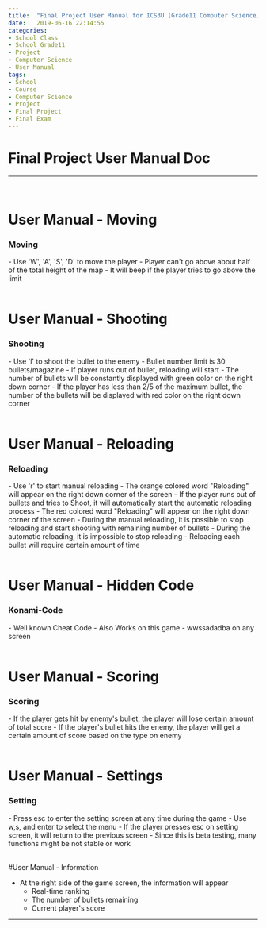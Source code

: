 ```yaml
---
title:  "Final Project User Manual for ICS3U (Grade11 Computer Science)"
date:   2019-06-16 22:14:55
categories:
- School Class
- School_Grade11
- Project
- Computer Science
- User Manual
tags:
- School
- Course
- Computer Science
- Project
- Final Project
- Final Exam
---
```

<h1>Final Project User Manual Doc</h1>

<hr>
<br>

# User Manual - Moving<br>
  <h3>Moving</h3>
  - Use 'W', 'A', 'S', 'D' to move the player
  - Player can't go above about half of the total height of the map
    - It will beep if the player tries to go above the limit
<br>
<br>

# User Manual - Shooting<br>
  <h3>Shooting</h3>
  - Use 'l' to shoot the bullet to the enemy
  - Bullet number limit is 30 bullets/magazine
  - If player runs out of bullet, reloading will start
  - The number of bullets will be constantly displayed with green color on the right down corner
  - If the player has less than 2/5 of the maximum bullet, the number of the bullets will be displayed with red color on the right down corner
<br>
<br>

# User Manual - Reloading<br>
  <h3>Reloading</h3>
  - Use 'r' to start manual reloading
    - The orange colored word "Reloading" will appear on the right down corner of the screen
  - If the player runs out of bullets and tries to Shoot, it will automatically start the automatic reloading process
    - The red colored word "Reloading" will appear on the right down corner of the screen
  - During the manual reloading, it is possible to stop reloading and start shooting with remaining number of bullets
  - During the automatic reloading, it is impossible to stop reloading
  - Reloading each bullet will require certain amount of time
<br>
<br>

# User Manual - Hidden Code<br>
  <h3>Konami-Code</h3>
  - Well known Cheat Code
  - Also Works on this game
    - wwssadadba on any screen
<br>
<br>

# User Manual - Scoring<br>
  <h3>Scoring</h3>
  - If the player gets hit by enemy's bullet, the player will lose certain amount of total score
  - If the player's bullet hits the enemy, the player will get a certain amount of score based on the type on enemy
  <br>
  <br>

# User Manual - Settings<br>
  <h3>Setting</h3>
  - Press esc to enter the setting screen at any time during the game
  - Use w,s, and enter to select the menu
  - If the player presses esc on setting screen, it will return to the previous screen
  - Since this is beta testing, many functions might be not stable or work
<br>
<br>

#User Manual - Information
  - At the right side of the game screen, the information will appear
    - Real-time ranking
    - The number of bullets remaining
    - Current player's score
<hr>
